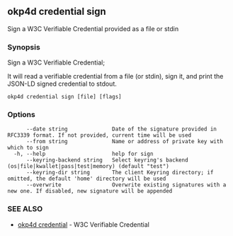 ## okp4d credential sign

Sign a W3C Verifiable Credential provided as a file or stdin

### Synopsis

Sign a W3C Verifiable Credential;

It will read a verifiable credential from a file (or stdin), sign it, and print the JSON-LD signed credential to stdout.

```
okp4d credential sign [file] [flags]
```

### Options

```
      --date string              Date of the signature provided in RFC3339 format. If not provided, current time will be used
      --from string              Name or address of private key with which to sign
  -h, --help                     help for sign
      --keyring-backend string   Select keyring's backend (os|file|kwallet|pass|test|memory) (default "test")
      --keyring-dir string       The client Keyring directory; if omitted, the default 'home' directory will be used
      --overwrite                Overwrite existing signatures with a new one. If disabled, new signature will be appended
```

### SEE ALSO

* [okp4d credential](okp4d_credential.md)	 - W3C Verifiable Credential
